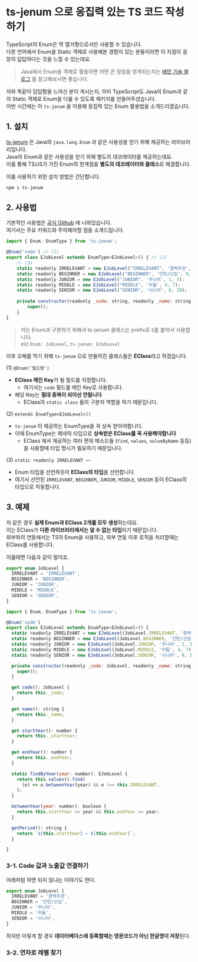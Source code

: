 # ts-jenum 으로 응집력 있는 TS 코드 작성하기

TypeScript의 Enum은 딱 열거형으로서만 사용할 수 있습니다.    
다른 언어에서 Enum을 Static 객체로 사용해본 경험이 있는 분들이라면 이 지점이 굉장히 답답하다는 것을 느낄 수 있는데요.  

> Java에서 Enum을 객체로 활용하면 어떤 큰 장점을 얻게되는지는 [배민 기술 블로그](https://techblog.woowahan.com/2527/) 를 참고해보시면 좋습니다.

저와 똑같이 답답함을 느끼신 분이 계시는지, 이미 TypeScript도 Java의 Enum과 같이 Static 객체로 Enum을 다룰 수 있도록 패키지를 만들어주셨습니다.  
이번 시간에는 이 `ts-jenum` 을 이용해 응집력 있는 Enum 활용법을 소개드리겠습니다.  

## 1. 설치

[ts-jenum](https://www.npmjs.com/package/ts-jenum) 은 Java의 `java.lang.Enum` 과 같은 사용성을 얻기 위해 제공하는 라이브러리입니다.  
Java의 Enum과 같은 사용성을 얻기 위해 별도의 데코레이터를 제공하는데요.  
이를 통해 TS/JS가 가진 Enum의 한계점을 **별도의 데코레이터와 클래스**로 해결합니다.  

이를 사용하기 위한 설치 방법은 간단합니다.

```bash
npm i ts-jenum
```

## 2. 사용법

기본적인 사용법은 [공식 Github](https://github.com/reforms/ts-jenum) 에 나와있습니다.    
여기서는 주요 키워드와 주의해야할 점을 소개드립니다.

```javascript
import { Enum, EnumType } from 'ts-jenum';

@Enum('code') // (1)
export class EJobLevel extends EnumType<EJobLevel>() { // (2)
    // (3)
    static readonly IRRELEVANT = new EJobLevel("IRRELEVANT", '경력무관', 0, 99,);
    static readonly BEGINNER = new EJobLevel("BEGINNER", '인턴/신입', 0, 0,);
    static readonly JUNIOR = new EJobLevel("JUNIOR", '주니어', 1, 3);
    static readonly MIDDLE = new EJobLevel("MIDDLE", '미들', 4, 7);
    static readonly SENIOR = new EJobLevel("SENIOR", '시니어', 8, 20);
    
    private constructor(readonly _code: string, readonly _name: string, readonly _startYear, readonly _endYear,) {
        super();
    }
}
```

> 저는 Enum과 구분하기 위해서 ts-jenum 클래스는 prefix로 `E`를 붙여서 사용합니다.  
> ex) `Enum: JobLevel`, `ts-jenum: EJobLevel`

이후 오해를 막기 위해 `ts-jenum` 으로 만들어진 클래스들은 **EClass**라고 하겠습니다.

(1) `@Enum('필드명')`
* **EClass 메인 Key**가 될 필드를 지정합니다.
    * 여기서는 `code` 필드를 메인 Key로 사용합니다.
* 해당 Key는 **절대 중복이 되어선 안됩니다**
  * EClass의 `static class` 들의 구분자 역할을 하기 때문입니다.

(2) `extends EnumType<EJobLevel>()`

* `ts-jenum` 이 제공하는 EnumType을 꼭 상속 받아야합니다.
* 이때 EnumType는 제네릭 타입으로 **상속받은 EClass를 꼭 사용해야합니다**
  * EClass 에서 제공하는 여러 편의 메소드들 (`find`, `values`, `valueByName` 등등)을 사용할때 타입 명시가 필요하기 때문입니다.

(3) `static readonly IRRELEVANT ~~`

* Enum 타입을 선언하듯이 **EClass의 타입**을 선언합니다.
* 여기서 선언된 `IRRELEVANT`, `BEGINNER`, `JUNIOR`, `MIDDLE`, `SENIOR` 등이 EClass의 타입으로 작동합니다.

## 3. 예제

저 같은 경우 **실제 Enum과 EClass 2개를 모두 생성**하는데요.  
이는 EClass가 **다른 라이브러리에서는 알 수 없는 타입**이기 때문입니다.  
외부와의 연동에서는 TS의 Enum을 사용하고, 외부 연동 이후 로직을 처리할때는 EClass를 사용합니다.  
  
이를테면 다음과 같이 말이죠.

```js
export enum JobLevel {
  IRRELEVANT = 'IRRELEVANT',
  BEGINNER = 'BEGINNER',
  JUNIOR = 'JUNIOR',
  MIDDLE = 'MIDDLE',
  SENIOR = 'SENIOR',
}
```

```js
import { Enum, EnumType } from 'ts-jenum';

@Enum('code')
export class EJobLevel extends EnumType<EJobLevel>() {
  static readonly IRRELEVANT = new EJobLevel(JobLevel.IRRELEVANT, '경력무관', 0, 99,);
  static readonly BEGINNER = new EJobLevel(JobLevel.BEGINNER, '인턴/신입', 0, 0,);
  static readonly JUNIOR = new EJobLevel(JobLevel.JUNIOR, '주니어', 1, 3);
  static readonly MIDDLE = new EJobLevel(JobLevel.MIDDLE, '미들', 4, 7);
  static readonly SENIOR = new EJobLevel(JobLevel.SENIOR, '시니어', 8, 20);

  private constructor(readonly _code: JobLevel, readonly _name: string, readonly _startYear, readonly _endYear,) {
    super();
  }

  get code(): JobLevel {
    return this._code;
  }

  get name(): string {
    return this._name;
  }

  get startYear(): number {
    return this._startYear;
  }

  get endYear(): number {
    return this._endYear;
  }

  static findByYear(year: number): EJobLevel {
    return this.values().find(
      (e) => e.betweenYear(year) && e !== this.IRRELEVANT,
    );
  }

  betweenYear(year: number): boolean {
    return this.startYear <= year && this.endYear >= year;
  }

  getPeriod(): string {
    return `${this.startYear} ~ ${this.endYear}`;
  }

}
```

### 3-1. Code 값과 노출값 연결하기

아래처럼 하면 되지 않냐는 이야기도 한다.

```js
export enum JobLevel {
  IRRELEVANT = '경력무관',
  BEGINNER = '인턴/신입',
  JUNIOR = '주니어',
  MIDDLE = '미들',
  SENIOR = '시니어',
}
```

하지만 이렇게 할 경우 **데이터베이스에 등록할때는 영문코드가 아닌 한글명이 저장**된다.  

### 3-2. 연차로 레벨 찾기
